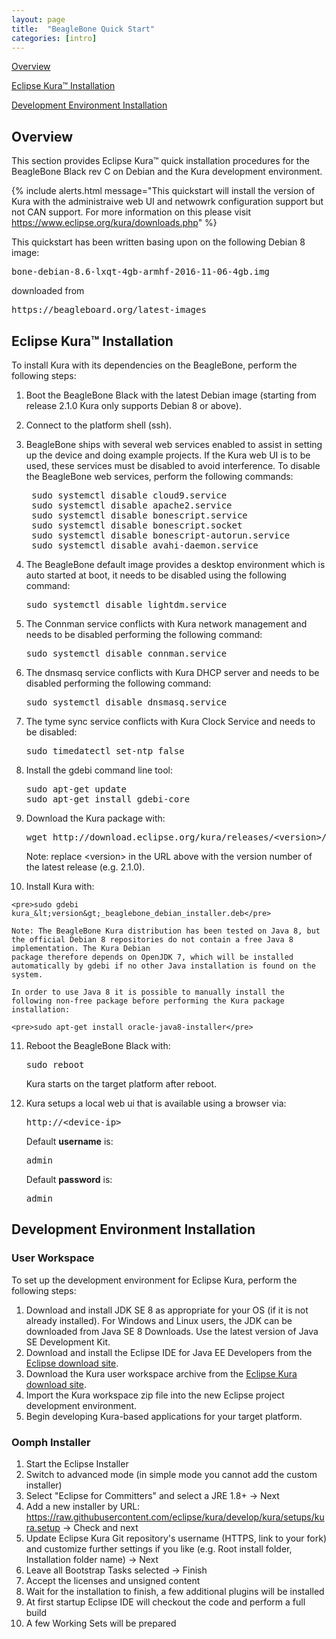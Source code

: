 ```yaml
---
layout: page
title:  "BeagleBone Quick Start"
categories: [intro]
---
```


[Overview](#overview)

[Eclipse Kura&trade; Installation](#eclipse-kuratrade-installation)

[Development Environment Installation](#development-environment-installation)

## Overview

This section provides Eclipse Kura&trade; quick installation procedures for the BeagleBone Black rev C on Debian and the
Kura development environment.

{% include alerts.html message="This quickstart will install the version of  Kura with the administraive web UI and netwowrk configuration support but not CAN support. For more information on this please visit https://www.eclipse.org/kura/downloads.php" %}

This quickstart has been written basing upon on the following Debian 8 image:

<pre>bone-debian-8.6-lxqt-4gb-armhf-2016-11-06-4gb.img</pre>

downloaded from

<pre>https://beagleboard.org/latest-images</pre>

## Eclipse Kura&trade; Installation

To install Kura with its dependencies on the BeagleBone, perform the
following steps:

1.  Boot the BeagleBone Black with the latest Debian image (starting from release 2.1.0 Kura only supports Debian 8 or above).

2.  Connect to the platform shell (ssh).

3. BeagleBone ships with several web services enabled to assist in setting
   up the device and doing example projects. If the Kura web UI is to be
   used, these services must be disabled to avoid interference. To disable
   the BeagleBone web services, perform the following commands:

    <pre>
    sudo systemctl disable cloud9.service
    sudo systemctl disable apache2.service
    sudo systemctl disable bonescript.service
    sudo systemctl disable bonescript.socket
    sudo systemctl disable bonescript-autorun.service
    sudo systemctl disable avahi-daemon.service</pre>

4. The BeagleBone default image provides a desktop environment which is auto started at boot, it needs to be disabled using the following command:

    <pre>sudo systemctl disable lightdm.service</pre>

5. The Connman service conflicts with Kura network management and needs to be disabled
   performing the following command:

    <pre>sudo systemctl disable connman.service</pre>

6. The dnsmasq service conflicts with Kura DHCP server and needs to be disabled
   performing the following command:

    <pre>sudo systemctl disable dnsmasq.service</pre>

7. The tyme sync service conflicts with Kura Clock Service and needs to be disabled:

    <pre>sudo timedatectl set-ntp false</pre>

8.  Install the gdebi command line tool:

    <pre>
    sudo apt-get update
    sudo apt-get install gdebi-core</pre>

9.  Download the Kura package with:

    <pre>
    wget http://download.eclipse.org/kura/releases/&lt;version&gt;/kura_&lt;version&gt;_beaglebone_debian_installer.deb
    </pre>

    Note: replace \<version\> in the URL above with the version number of the latest release (e.g. 2.1.0).

10.  Install Kura with: 

    <pre>sudo gdebi kura_&lt;version&gt;_beaglebone_debian_installer.deb</pre>

    Note: The BeagleBone Kura distribution has been tested on Java 8, but the official Debian 8 repositories do not contain a free Java 8 implementation. The Kura Debian
    package therefore depends on OpenJDK 7, which will be installed automatically by gdebi if no other Java installation is found on the system.

    In order to use Java 8 it is possible to manually install the following non-free package before performing the Kura package installation:

    <pre>sudo apt-get install oracle-java8-installer</pre>

11. Reboot the BeagleBone Black with:

    <pre>sudo reboot</pre>

    Kura starts on the target platform after reboot.

12. Kura setups a local web ui that is available using a browser via:

    <pre>http://&lt;device-ip&gt;</pre>

    Default **username** is:

    <pre>admin</pre>

    Default **password** is:

    <pre>admin</pre>

## Development Environment Installation

### User Workspace

To set up the development environment for Eclipse Kura, perform the
following steps:

1. Download and install JDK SE 8 as appropriate for your OS (if it is not already installed). For Windows and Linux users, the JDK can be
downloaded from Java SE 8 Downloads. Use the latest version of Java SE Development Kit.
2. Download and install the Eclipse IDE for Java EE Developers from the <a href="http://www.eclipse.org/downloads/" target="_blank">Eclipse download site</a>.
3.  Download the Kura user workspace archive from the <a href="https://www.eclipse.org/kura/downloads.php" target="_blank">Eclipse Kura download site</a>.
4.  Import the Kura workspace zip file into the new Eclipse project development environment.
5.  Begin developing Kura-based applications for your target platform.

### Oomph Installer
1. Start the Eclipse Installer
1. Switch to advanced mode (in simple mode you cannot add the custom installer)
1. Select "Eclipse for Committers" and select a JRE 1.8+ -> Next
1. Add a new installer by URL: https://raw.githubusercontent.com/eclipse/kura/develop/kura/setups/kura.setup -> Check and next
1. Update Eclipse Kura Git repository's username (HTTPS, link to your fork) and customize further settings if you like (e.g. Root install folder, Installation folder name) -> Next
1. Leave all Bootstrap Tasks selected -> Finish
1. Accept the licenses and unsigned content
1. Wait for the installation to finish, a few additional plugins will be installed
1. At first startup Eclipse IDE will checkout the code and perform a full build
1. A few Working Sets will be prepared
